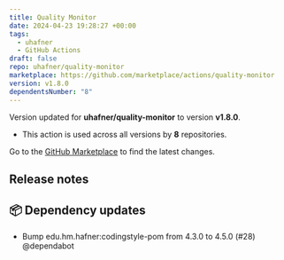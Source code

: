 ```yaml
---
title: Quality Monitor
date: 2024-04-23 19:28:27 +00:00
tags:
  - uhafner
  - GitHub Actions
draft: false
repo: uhafner/quality-monitor
marketplace: https://github.com/marketplace/actions/quality-monitor
version: v1.8.0
dependentsNumber: "8"
---
```



Version updated for **uhafner/quality-monitor** to version **v1.8.0**.
- This action is used across all versions by **8** repositories.

Go to the [GitHub Marketplace](https://github.com/marketplace/actions/quality-monitor) to find the latest changes.

## Release notes

## 📦 Dependency updates

* Bump edu.hm.hafner:codingstyle-pom from 4.3.0 to 4.5.0 (#28) @dependabot

